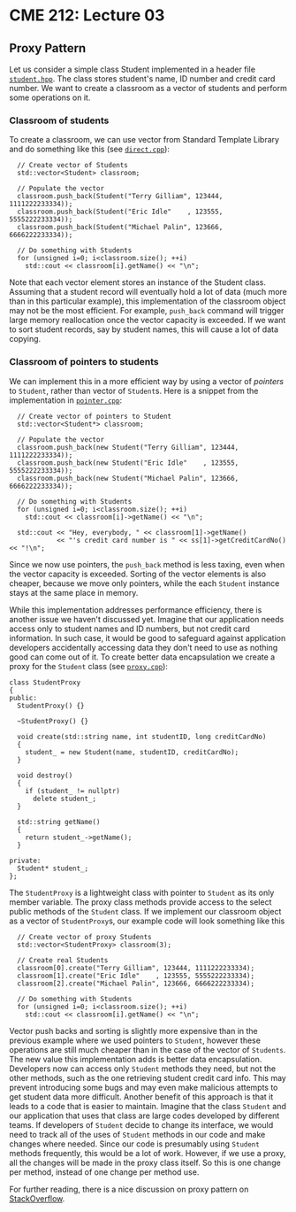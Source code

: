 # CME 212: Lecture 03

## Proxy Pattern

Let us consider a simple class Student implemented
in a header file [`student.hpp`](src/proxy/student.hpp).
The class stores student's name, ID number and credit
card number. We want to create a classroom as a vector of
students and perform some operations on it.

### Classroom of students

To create a classroom, we can use vector from Standard
Template Library and do something like this (see [`direct.cpp`](src/proxy/direct.cpp)):
```
  // Create vector of Students
  std::vector<Student> classroom;

  // Populate the vector
  classroom.push_back(Student("Terry Gilliam", 123444, 1111222233334));
  classroom.push_back(Student("Eric Idle"    , 123555, 5555222233334));
  classroom.push_back(Student("Michael Palin", 123666, 6666222233334));

  // Do something with Students
  for (unsigned i=0; i<classroom.size(); ++i)
    std::cout << classroom[i].getName() << "\n";
```
Note that each vector element stores an instance of the Student class.
Assuming that a student record will eventually hold a lot of data
(much more than in this particular example), this implementation of
the classroom object may not be the most efficient. For example,
`push_back` command will trigger large memory reallocation once
the vector capacity is exceeded. If we want to sort student records,
say by student names, this will cause a lot of data copying.


### Classroom of pointers to students

We can implement this in a more efficient way by using a vector
of _pointers_ to `Student`, rather than vector of `Student`s.
Here is a snippet from the implementation in [`pointer.cpp`](src/proxy/pointer.cpp):
```
  // Create vector of pointers to Student
  std::vector<Student*> classroom;

  // Populate the vector
  classroom.push_back(new Student("Terry Gilliam", 123444, 1111222233334));
  classroom.push_back(new Student("Eric Idle"    , 123555, 5555222233334));
  classroom.push_back(new Student("Michael Palin", 123666, 6666222233334));

  // Do something with Students
  for (unsigned i=0; i<classroom.size(); ++i)
    std::cout << classroom[i]->getName() << "\n";

  std::cout << "Hey, everybody, " << classroom[1]->getName()
            << "'s credit card number is " << ss[1]->getCreditCardNo() << "!\n";
```
Since we now use pointers, the `push_back` method is less taxing,
even when the vector capacity is exceeded. Sorting of the vector
elements is also cheaper, because we move only pointers, while the
each `Student` instance stays at the same place in memory.

While this implementation addresses performance efficiency,
there is another issue we haven't discussed yet. Imagine
that our application needs access only to student names and
ID numbers, but not credit card information. In such case,
it would be good to safeguard against application developers
accidentally accessing data they don't need to use as nothing
good can come out of it.
To create better data encapsulation we create a proxy
for the `Student` class (see [`proxy.cpp`](src/proxy/proxy.cpp)):
```
class StudentProxy
{
public:
  StudentProxy() {}

  ~StudentProxy() {}

  void create(std::string name, int studentID, long creditCardNo)
  {
    student_ = new Student(name, studentID, creditCardNo);
  }

  void destroy()
  {
    if (student_ != nullptr)
      delete student_;
  }

  std::string getName()
  {
    return student_->getName();
  }

private:
  Student* student_;
};

```
The `StudentProxy` is a lightweight class with pointer
to `Student` as its only member variable. The proxy class
methods provide access to the select public methods of the `Student`
class. If we implement our classroom object as a vector of
`StudentProxy`s, our example code will look something like this
```
  // Create vector of proxy Students
  std::vector<StudentProxy> classroom(3);

  // Create real Students
  classroom[0].create("Terry Gilliam", 123444, 1111222233334);
  classroom[1].create("Eric Idle"    , 123555, 5555222233334);
  classroom[2].create("Michael Palin", 123666, 6666222233334);

  // Do something with Students
  for (unsigned i=0; i<classroom.size(); ++i)
    std::cout << classroom[i].getName() << "\n";
```
Vector push backs and sorting is slightly more expensive than in the
previous example where we used pointers to `Student`, however
these operations are still much cheaper than in the case of the vector
of `Students`. The new value this implementation adds is better data
encapsulation. Developers now can access only `Student` methods they
need, but not the other methods, such as the one retrieving student
credit card info. This may prevent introducing some bugs and may even
make malicious attempts to get student data more difficult. Another benefit of
this approach is that it leads to a code that is easier to maintain.
Imagine that the class `Student` and our application that uses 
that class are large codes developed by different teams.
If developers of `Student` decide to change its interface, we
would need to track all of the uses of `Student` methods in
our code and make changes where needed. Since our code is
presumably using `Student` methods frequently, this would
be a lot of work. However, if we use a proxy, all the changes will
be made in the proxy class itself. So this is one change per
method, instead of one change per method use.

For further reading, there is a nice discussion on proxy
pattern on [StackOverflow](https://stackoverflow.com/questions/994488/what-is-proxy-class-in-c).

